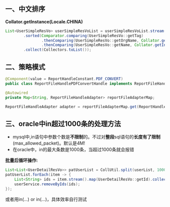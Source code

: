 ## 一、中文排序

**Collator.getInstance(Locale.CHINA)**

```java
List<UserSimpleResVo> userSimpleResVoList = userSimpleResVoList.stream()
        .sorted(Comparator.comparing(UserSimpleResVo::getTag)
                .thenComparing(UserSimpleResVo::getOrgName, Collator.getInstance(Locale.CHINA))
                .thenComparing(UserSimpleResVo::getName, Collator.getInstance(Locale.CHINA)))
        .collect(Collectors.toList());
```

## 二、策略模式

```java
@Component(value = ReportHandleConstant.PDF_CONVERT)
public class ReportFileHandlePDFConvertHandle implements ReportFileHandleAdapter
```

```java
@Autowired
private Map<String, ReportFileHandleAdapter> reportFileAdapterMap;
```

```java
ReportFileHandleAdapter adapter = reportFileAdapterMap.get(ReportHandleConstant.PDF_CONVERT)	
```

## 三、oracle中in超过1000条的处理方法

- mysql中,in语句中参数个数是**不限制**的。不过对**整段**sql语句的**长度有了限制**(max_allowed_packet)。默认是4M!
- 在oracle中，in的最大条数是1000条，当超过1000条就会报错

**批量后循环操作:**

```java
List<List<UserDetailResVo>> patUserList = CollUtil.split(userList, 1000);
patUserList.forEach(item -> {
    List<String> ids = item.stream().map(UserDetailResVo::getId).collect(Collectors.toList());
    userService.removeByIds(ids);
});
```

或者用in(...) or in(...)，具体效率自行测试

